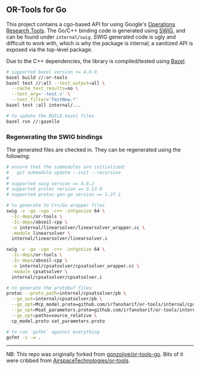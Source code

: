 OR-Tools for Go
---

This project contains a cgo-based API for using Google's [Operations Research
Tools](https://developers.google.com/optimization/). The Go/C++ binding code is
generated using [SWIG](http://www.swig.org), and can be found under
`internal/swig`. SWIG generated code is ugly and difficult to work with, which
is why the package is internal; a sanitized API is exposed via the
top-level package.

Due to the C++ dependencies, the library is compiled/tested using
[Bazel](https://bazel.build).

```sh
# supported bazel version >= 4.0.0
bazel build //:or-tools
bazel test //:all --test_output=all \
  --cache_test_results=no \
  --test_arg='-test.v' \
  --test_filter='TestNew.*'
bazel test :all internal/...

# to update the BUILD.bazel files
bazel run //:gazelle
```

### Regenerating the SWIG bindings

The generated files are checked in. They can be regenerated using the
following:

```sh
# ensure that the submodules are initialized:
#   git submodule update --init --recursive
#
# supported swig version == 4.0.2
# supported protoc version == 3.13.0
# supported protoc-gen-go version == 1.27.1

# to generate to C++/Go wrapper files
swig -v -go -cgo -c++ -intgosize 64 \
  -Ic-deps/or-tools \
  -Ic-deps/abseil-cpp \
  -o internal/linearsolver/linearsolver_wrapper.cc \
  -module linearsolver \
  internal/linearsolver/linearsolver.i

swig -v -go -cgo -c++ -intgosize 64 \
  -Ic-deps/or-tools \
  -Ic-deps/abseil-cpp \
  -o internal/cpsatsolver/cpsatsolver_wrapper.cc \
  -module cpsatsolver \
  internal/cpsatsolver/cpsatsolver.i

# to generate the protobuf files
protoc --proto_path=internal/cpsatsolver/pb \
  --go_out=internal/cpsatsolver/pb \
  --go_opt=Mcp_model.proto=github.com/irfansharif/or-tools/internal/cpsatsolver/pb \
  --go_opt=Msat_parameters.proto=github.com/irfansharif/or-tools/internal/cpsatsolver/pb \
  --go_opt=paths=source_relative \
  cp_model.proto sat_parameters.proto
```

```sh
# to run `gofmt` against everything
gofmt -s -w .
```

---

NB: This repo was originally forked from
[gonzojive/or-tools-go](https://github.com/gonzojive/or-tools-go). Bits of it
were cribbed from
[AirspaceTechnologies/or-tools](https://github.com/AirspaceTechnologies/or-tools).
